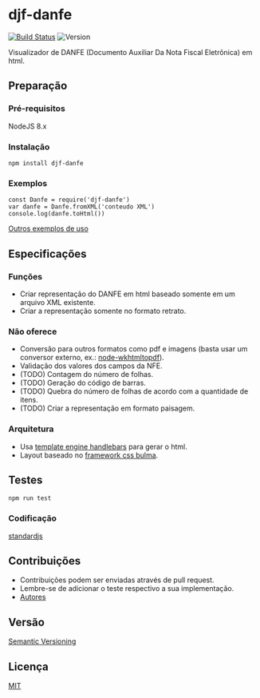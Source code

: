 # djf-danfe
[![Build Status](https://travis-ci.org/djalmaoliveira/djf-danfe.svg?branch=master)](https://travis-ci.org/djalmaoliveira/djf-danfe) ![Version](https://img.shields.io/npm/v/djf-danfe.svg)

Visualizador de DANFE (Documento Auxiliar Da Nota Fiscal Eletrônica) em html.

## Preparação

### Pré-requisitos

NodeJS 8.x

### Instalação

```
npm install djf-danfe
```

### Exemplos

```
const Danfe = require('djf-danfe')
var danfe = Danfe.fromXML('conteudo XML')
console.log(danfe.toHtml())
```

[Outros exemplos de uso](https://github.com/djalmaoliveira/djf-danfe/tree/master/test/index.js)


## Especificações

### Funções

* Criar representação do DANFE em html baseado somente em um arquivo XML existente.
* Criar a representação somente no formato retrato.

### Não oferece

* Conversão para outros formatos como pdf e imagens (basta usar um conversor externo, ex.: [node-wkhtmltopdf](https://github.com/devongovett/node-wkhtmltopdf)).
* Validação dos valores dos campos da NFE.
* (TODO) Contagem do número de folhas.
* (TODO) Geração do código de barras.
* (TODO) Quebra do número de folhas de acordo com a quantidade de itens.
* (TODO) Criar a representação em formato paisagem.

### Arquitetura

* Usa [template engine handlebars](https://github.com/wycats/handlebars.js) para gerar o html.
* Layout baseado no [framework css bulma](https://github.com/jgthms/bulma/).

## Testes

```
npm run test
```

### Codificação

[standardjs](https://standardjs.com/rules.html)


## Contribuições

* Contribuições podem ser enviadas através de pull request.
* Lembre-se de adicionar o teste respectivo a sua implementação.
* [Autores](https://github.com/djalmaoliveira/djf-danfe/contributors)

## Versão

[Semantic Versioning](http://semver.org/)


## Licença

[MIT](LICENSE)
